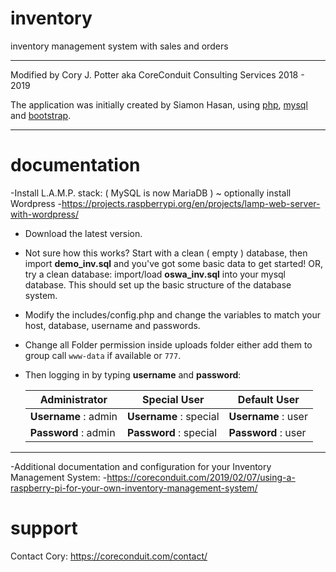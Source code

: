 # inventory
inventory management system with sales and orders

****
Modified by Cory J. Potter aka CoreConduit Consulting Services 2018 - 2019

The application was initially created by Siamon Hasan, using [php](http:php.net),
[mysql](https://www.mysql.com) and [bootstrap](http://getbootstrap.com).
****

# documentation
-Install L.A.M.P. stack: ( MySQL is now MariaDB ) ~ optionally install Wordpress
-https://projects.raspberrypi.org/en/projects/lamp-web-server-with-wordpress/

* Download the latest version.

* Not sure how this works?  Start with a clean ( empty ) database, then import **demo_inv.sql** and you've got some basic data to get    started! OR, try a clean database: import/load **oswa_inv.sql** into your mysql database. This should set up the basic structure of the database system.

* Modify the includes/config.php and change the variables to match your host, database, username and passwords.

* Change all Folder permission inside uploads folder either add them to group call `www-data` if available or `777`.

* Then logging in by typing **username** and **password**:


   Administrator        | Special User           | Default User
   ---------------------| -----------------------| -------------------
   **Username** : admin | **Username** : special | **Username** : user
   **Password** : admin | **Password** : special | **Password** : user
   
****
-Additional documentation and configuration for your Inventory Management System:
-https://coreconduit.com/2019/02/07/using-a-raspberry-pi-for-your-own-inventory-management-system/

# support
Contact Cory:  https://coreconduit.com/contact/
